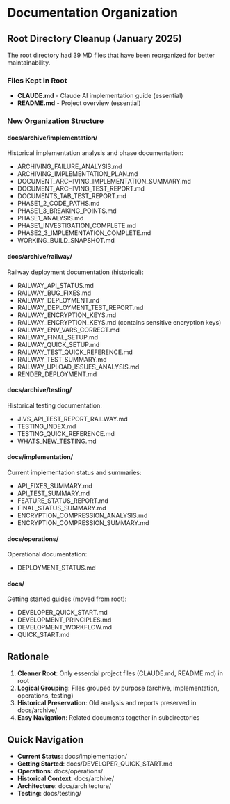 # Documentation Organization

## Root Directory Cleanup (January 2025)

The root directory had 39 MD files that have been reorganized for better maintainability.

### Files Kept in Root
- **CLAUDE.md** - Claude AI implementation guide (essential)
- **README.md** - Project overview (essential)

### New Organization Structure

#### docs/archive/implementation/
Historical implementation analysis and phase documentation:
- ARCHIVING_FAILURE_ANALYSIS.md
- ARCHIVING_IMPLEMENTATION_PLAN.md
- DOCUMENT_ARCHIVING_IMPLEMENTATION_SUMMARY.md
- DOCUMENT_ARCHIVING_TEST_REPORT.md
- DOCUMENTS_TAB_TEST_REPORT.md
- PHASE1_2_CODE_PATHS.md
- PHASE1_3_BREAKING_POINTS.md
- PHASE1_ANALYSIS.md
- PHASE1_INVESTIGATION_COMPLETE.md
- PHASE2_3_IMPLEMENTATION_COMPLETE.md
- WORKING_BUILD_SNAPSHOT.md

#### docs/archive/railway/
Railway deployment documentation (historical):
- RAILWAY_API_STATUS.md
- RAILWAY_BUG_FIXES.md
- RAILWAY_DEPLOYMENT.md
- RAILWAY_DEPLOYMENT_TEST_REPORT.md
- RAILWAY_ENCRYPTION_KEYS.md
- RAILWAY_ENCRYPTION_KEYS.md (contains sensitive encryption keys)
- RAILWAY_ENV_VARS_CORRECT.md
- RAILWAY_FINAL_SETUP.md
- RAILWAY_QUICK_SETUP.md
- RAILWAY_TEST_QUICK_REFERENCE.md
- RAILWAY_TEST_SUMMARY.md
- RAILWAY_UPLOAD_ISSUES_ANALYSIS.md
- RENDER_DEPLOYMENT.md

#### docs/archive/testing/
Historical testing documentation:
- JIVS_API_TEST_REPORT_RAILWAY.md
- TESTING_INDEX.md
- TESTING_QUICK_REFERENCE.md
- WHATS_NEW_TESTING.md

#### docs/implementation/
Current implementation status and summaries:
- API_FIXES_SUMMARY.md
- API_TEST_SUMMARY.md
- FEATURE_STATUS_REPORT.md
- FINAL_STATUS_SUMMARY.md
- ENCRYPTION_COMPRESSION_ANALYSIS.md
- ENCRYPTION_COMPRESSION_SUMMARY.md

#### docs/operations/
Operational documentation:
- DEPLOYMENT_STATUS.md

#### docs/
Getting started guides (moved from root):
- DEVELOPER_QUICK_START.md
- DEVELOPMENT_PRINCIPLES.md
- DEVELOPMENT_WORKFLOW.md
- QUICK_START.md

## Rationale

1. **Cleaner Root**: Only essential project files (CLAUDE.md, README.md) in root
2. **Logical Grouping**: Files grouped by purpose (archive, implementation, operations, testing)
3. **Historical Preservation**: Old analysis and reports preserved in docs/archive/
4. **Easy Navigation**: Related documents together in subdirectories

## Quick Navigation

- **Current Status**: docs/implementation/
- **Getting Started**: docs/DEVELOPER_QUICK_START.md
- **Operations**: docs/operations/
- **Historical Context**: docs/archive/
- **Architecture**: docs/architecture/
- **Testing**: docs/testing/
